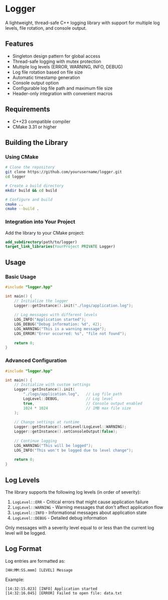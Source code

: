 # Logger
A lightweight, thread-safe C++ logging library with support for multiple log levels, file rotation, and console output.

## Features
- Singleton design pattern for global access
- Thread-safe logging with mutex protection
- Multiple log levels (ERROR, WARNING, INFO, DEBUG)
- Log file rotation based on file size
- Automatic timestamp generation
- Console output option
- Configurable log file path and maximum file size
- Header-only integration with convenient macros

## Requirements
- C++23 compatible compiler
- CMake 3.31 or higher

## Building the Library
### Using CMake
```bash
# Clone the repository
git clone https://github.com/yourusername/logger.git
cd logger

# Create a build directory
mkdir build && cd build

# Configure and build
cmake ..
cmake --build .
```

### Integration into Your Project
Add the library to your CMake project:
```cmake
add_subdirectory(path/to/logger)
target_link_libraries(YourProject PRIVATE Logger)
```

## Usage
### Basic Usage
```cpp
#include "logger.hpp"

int main() {
    // Initialize the logger
    Logger::getInstance().init("./logs/application.log");
    
    // Log messages with different levels
    LOG_INFO("Application started");
    LOG_DEBUG("Debug information: %d", 42);
    LOG_WARNING("This is a warning message");
    LOG_ERROR("Error occurred: %s", "file not found");
    
    return 0;
}
```

### Advanced Configuration
```cpp
#include "logger.hpp"

int main() {
    // Initialize with custom settings
    Logger::getInstance().init(
        "./logs/application.log",   // Log file path
        LogLevel::DEBUG,            // Log level
        true,                       // Console output enabled
        1024 * 1024                 // 1MB max file size
    );
    
    // Change settings at runtime
    Logger::getInstance().setLevel(LogLevel::WARNING);
    Logger::getInstance().setConsoleOutput(false);
    
    // Continue logging
    LOG_WARNING("This will be logged");
    LOG_INFO("This won't be logged due to level change");
    
    return 0;
}
```

## Log Levels
The library supports the following log levels (in order of severity):

1. `LogLevel::ERR` - Critical errors that might cause application failure
2. `LogLevel::WARNING` - Warning messages that don't affect application flow
3. `LogLevel::INFO` - Informational messages about application state
4. `LogLevel::DEBUG` - Detailed debug information

Only messages with a severity level equal to or less than the current log level will be logged.

## Log Format
Log entries are formatted as:
```
[HH:MM:SS.mmm] [LEVEL] Message
```

Example:
```
[14:32:15.023] [INFO] Application started
[14:32:16.045] [ERROR] Failed to open file: data.txt
```
